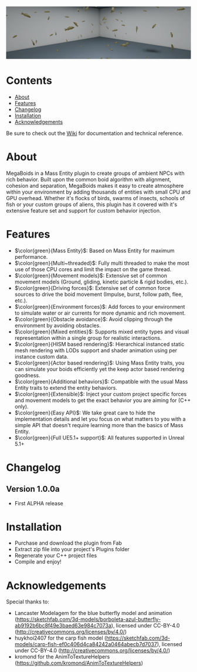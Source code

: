 <p align="center">
    <a href="#">
        <img src="/Resources/ReadmeBanner.png">
    </a>
</p>

# Contents
- [About](#About)
- [Features](#Features)
- [Changelog](#Changelog)
- [Installation](#Installation)
- [Acknowledgements](#Acknowledgements)

Be sure to check out the [Wiki](https://github.com/MegaPunkGames/MegaBoidsDemo/wiki) for documentation and technical reference.

# About
MegaBoids in a Mass Entity plugin to create groups of ambient NPCs with rich behavior. Built upon the common boid algorithm with alignment, cohesion and separation, MegaBoids makes it easy to create atmosphere within your environment by adding thousands of entities with small CPU and GPU overhead. Whether it's flocks of birds, swarms of insects, schools of fish or your custom groups of aliens, this plugin has it covered with it's extensive feature set and support for custom behavior injection.

# Features
- $\color{green}{Mass Entity}$: Based on Mass Entity for maximum performance.
- $\color{green}{Multi~threaded}$: Fully multi threaded to make the most use of those CPU cores and limit the impact on the game thread.
- $\color{green}{Movement models}$: Extensive set of common movement models (Ground, gliding, kinetic particle & rigid bodies, etc.).
- $\color{green}{Driving forces}$: Extensive set of common force sources to drive the boid movement (Impulse, burst, follow path, flee, etc.).
- $\color{green}{Environment forces}$: Add forces to your environment to simulate water or air currents for more dynamic and rich movement.
- $\color{green}{Obstacle avoidance}$: Avoid clipping through the environment by avoiding obstacles.
- $\color{green}{Mixed entities}$: Supports mixed entity types and visual representation within a single group for realistic interactions.
- $\color{green}{HISM based rendering}$: Hierarchical instanced static mesh rendering with LODs support and shader animation using per instance custom data.
- $\color{green}{Actor based rendering}$: Using Mass Entity traits, you can simulate your boids efficiently yet the keep actor based rendering goodness.
- $\color{green}{Additional behaviors}$: Compatible with the usual Mass Entity traits to extend the entity behaviors.
- $\color{green}{Extensible}$: Inject your custom project specific forces and movement models to get the exact behavior you are aiming for (C++ only).
- $\color{green}{Easy API}$: We take great care to hide the implementation details and let you focus on what matters to you with a simple API that doesn't require learning more than the basics of Mass Entity.
- $\color{green}{Full UE5.1+ support}$: All features supported in Unreal 5.1+

# Changelog

## Version 1.0.0a
 - First ALPHA release

# Installation
- Purchase and download the plugin from Fab
- Extract zip file into your project's Plugins folder
- Regenerate your C++ project files
- Compile and enjoy!

# Acknowledgements
Special thanks to:
- Lancaster Modelagem for the blue butterfly model and animation (https://sketchfab.com/3d-models/borboleta-azul-butterfly-ab9192b6bc8f49e3baed63e984c7073a), licensed under CC-BY-4.0 (http://creativecommons.org/licenses/by/4.0/)
- huykhoi2407 for the carp fish model (https://sketchfab.com/3d-models/carp-fish-ef0c406d4ca84242a0464abecb7d7037), licensed under CC-BY-4.0 (http://creativecommons.org/licenses/by/4.0/)
- kromond for the AnimToTextureHelpers (https://github.com/kromond/AnimToTextureHelpers)

